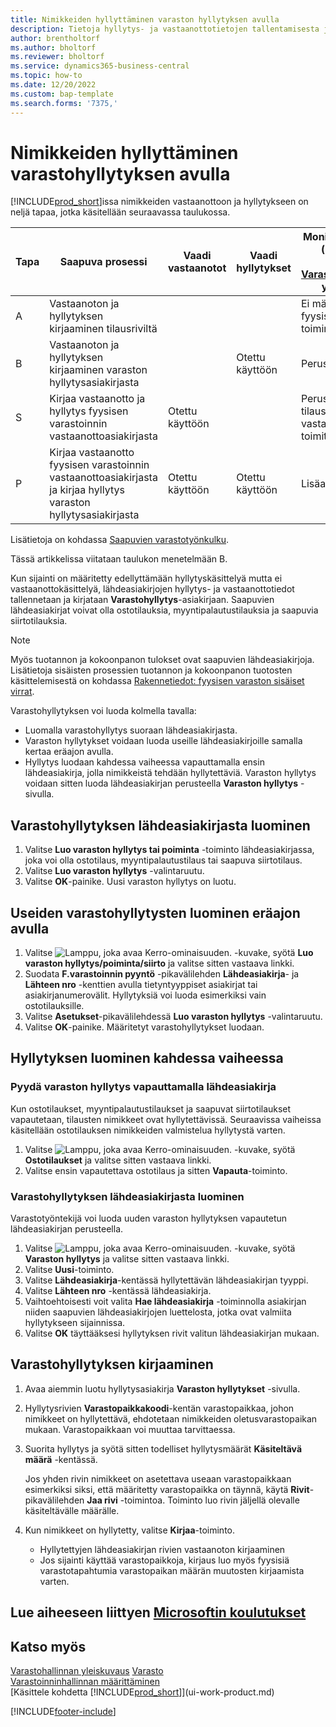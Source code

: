 ```yaml
---
title: Nimikkeiden hyllyttäminen varaston hyllytyksen avulla
description: Tietoja hyllytys- ja vastaanottotietojen tallentamisesta ja kirjaamisesta varaston hyllytysasiakirjan avulla.
author: brentholtorf
ms.author: bholtorf
ms.reviewer: bholtorf
ms.service: dynamics365-business-central
ms.topic: how-to
ms.date: 12/20/2022
ms.custom: bap-template
ms.search.forms: '7375,'
---
```

# Nimikkeiden hyllyttäminen varastohyllytyksen avulla

[!INCLUDE[prod_short](includes/prod_short.md)]issa nimikkeiden vastaanottoon ja hyllytykseen on neljä tapaa, jotka käsitellään seuraavassa taulukossa.

|Tapa|Saapuva prosessi|Vaadi vastaanotot|Vaadi hyllytykset|Monimutkaisuustaso (lisätietoja on kohdassa [Varastoinninhallinnan yleiskatsaus](design-details-warehouse-management.md))|  
|------------|---------------------|--------------|----------------|------------|  
|A|Vastaanoton ja hyllytyksen kirjaaminen tilausriviltä|||Ei määritettyä fyysisen varaston toimintaa.|  
|B|Vastaanoton ja hyllytyksen kirjaaminen varaston hyllytysasiakirjasta||Otettu käyttöön|Perus: tilauksittain.|  
|S|Kirjaa vastaanotto ja hyllytys fyysisen varastoinnin vastaanottoasiakirjasta|Otettu käyttöön||Perus: useiden tilausten konsolidoitu vastaanoton ja toimituksen kirjaus.|  
|P|Kirjaa vastaanotto fyysisen varastoinnin vastaanottoasiakirjasta ja kirjaa hyllytys varaston hyllytysasiakirjasta|Otettu käyttöön|Otettu käyttöön|Lisäasetukset|  

Lisätietoja on kohdassa [Saapuvien varastotyönkulku](design-details-inbound-warehouse-flow.md).

Tässä artikkelissa viitataan taulukon menetelmään B.

Kun sijainti on määritetty edellyttämään hyllytyskäsittelyä mutta ei vastaanottokäsittelyä, lähdeasiakirjojen hyllytys- ja vastaanottotiedot tallennetaan ja kirjataan **Varastohyllytys**-asiakirjaan. Saapuvien lähdeasiakirjat voivat olla ostotilauksia, myyntipalautustilauksia ja saapuvia siirtotilauksia.

> [!NOTE]
> Myös tuotannon ja kokoonpanon tulokset ovat saapuvien lähdeasiakirjoja. Lisätietoja sisäisten prosessien tuotannon ja kokoonpanon tuotosten käsittelemisestä on kohdassa [Rakennetiedot: fyysisen varaston sisäiset virrat](design-details-internal-warehouse-flows.md).

Varastohyllytyksen voi luoda kolmella tavalla:  

- Luomalla varastohyllytys suoraan lähdeasiakirjasta.  
- Varaston hyllytykset voidaan luoda useille lähdeasiakirjoille samalla kertaa eräajon avulla.  
- Hyllytys luodaan kahdessa vaiheessa vapauttamalla ensin lähdeasiakirja, jolla nimikkeistä tehdään hyllytettäviä. Varaston hyllytys voidaan sitten luoda lähdeasiakirjan perusteella **Varaston hyllytys** -sivulla.  

## Varastohyllytyksen lähdeasiakirjasta luominen

1. Valitse **Luo varaston hyllytys tai poiminta** -toiminto lähdeasiakirjassa, joka voi olla ostotilaus, myyntipalautustilaus tai saapuva siirtotilaus.  
2. Valitse **Luo varaston hyllytys** -valintaruutu.
3. Valitse **OK**-painike. Uusi varaston hyllytys on luotu.

## Useiden varastohyllytysten luominen eräajon avulla

1. Valitse ![Lamppu, joka avaa Kerro-ominaisuuden.](media/ui-search/search_small.png "Kerro, mitä haluat tehdä") -kuvake, syötä **Luo varaston hyllytys/poiminta/siirto** ja valitse sitten vastaava linkki. 
2. Suodata **F.varastoinnin pyyntö** -pikavälilehden **Lähdeasiakirja**- ja **Lähteen nro** -kenttien avulla tietyntyyppiset asiakirjat tai asiakirjanumerovälit. Hyllytyksiä voi luoda esimerkiksi vain ostotilauksille.
3. Valitse **Asetukset**-pikavälilehdessä **Luo varaston hyllytys** -valintaruutu.
4. Valitse **OK**-painike. Määritetyt varastohyllytykset luodaan.

## Hyllytyksen luominen kahdessa vaiheessa

### Pyydä varaston hyllytys vapauttamalla lähdeasiakirja

Kun ostotilaukset, myyntipalautustilaukset ja saapuvat siirtotilaukset vapautetaan, tilausten nimikkeet ovat hyllytettävissä. Seuraavissa vaiheissa käsitellään ostotilauksen nimikkeiden valmistelua hyllytystä varten.  

1. Valitse ![Lamppu, joka avaa Kerro-ominaisuuden.](media/ui-search/search_small.png "Kerro, mitä haluat tehdä") -kuvake, syötä **Ostotilaukset** ja valitse sitten vastaava linkki.
2. Valitse ensin vapautettava ostotilaus ja sitten **Vapauta**-toiminto.  

### Varastohyllytyksen lähdeasiakirjasta luominen

Varastotyöntekijä voi luoda uuden varaston hyllytyksen vapautetun lähdeasiakirjan perusteella.

1. Valitse ![Lamppu, joka avaa Kerro-ominaisuuden.](media/ui-search/search_small.png "Kerro, mitä haluat tehdä") -kuvake, syötä **Varaston hyllytys** ja valitse sitten vastaava linkki.  
2. Valitse **Uusi**-toiminto.  
3. Valitse **Lähdeasiakirja**-kentässä hyllytettävän lähdeasiakirjan tyyppi.  
4. Valitse **Lähteen nro** -kentässä lähdeasiakirja.  
5. Vaihtoehtoisesti voit valita **Hae lähdeasiakirja** -toiminnolla asiakirjan niiden saapuvien lähdeasiakirjojen luettelosta, jotka ovat valmiita hyllytykseen sijainnissa.  
6. Valitse **OK** täyttääksesi hyllytyksen rivit valitun lähdeasiakirjan mukaan.  

## Varastohyllytyksen kirjaaminen

1. Avaa aiemmin luotu hyllytysasiakirja **Varaston hyllytykset** -sivulla.  
2. Hyllytysrivien **Varastopaikkakoodi**-kentän varastopaikkaa, johon nimikkeet on hyllytettävä, ehdotetaan nimikkeiden oletusvarastopaikan mukaan. Varastopaikkaan voi muuttaa tarvittaessa.  
3. Suorita hyllytys ja syötä sitten todelliset hyllytysmäärät **Käsiteltävä määrä** -kentässä.

    Jos yhden rivin nimikkeet on asetettava useaan varastopaikkaan esimerkiksi siksi, että määritetty varastopaikka on täynnä, käytä **Rivit**-pikavälilehden **Jaa rivi** -toimintoa. Toiminto luo rivin jäljellä olevalle käsiteltävälle määrälle.  
4. Kun nimikkeet on hyllytetty, valitse **Kirjaa**-toiminto.  

    * Hyllytettyjen lähdeasiakirjan rivien vastaanoton kirjaaminen
    * Jos sijainti käyttää varastopaikkoja, kirjaus luo myös fyysisiä varastotapahtumia varastopaikan määrän muutosten kirjaamista varten.

## Lue aiheeseen liittyen [Microsoftin koulutukset](/training/modules/receive-put-away-items/)

## Katso myös

[Varastohallinnan yleiskuvaus](design-details-warehouse-management.md)
[Varasto](inventory-manage-inventory.md)  
[Varastoinninhallinnan määrittäminen](warehouse-setup-warehouse.md)  
[Käsittele kohdetta [!INCLUDE[prod_short](includes/prod_short.md)]](ui-work-product.md)  


[!INCLUDE[footer-include](includes/footer-banner.md)]
